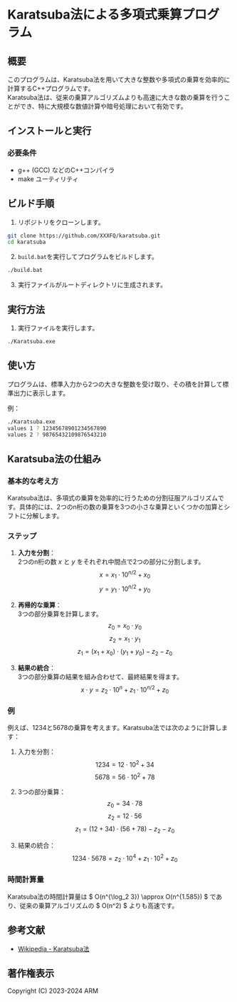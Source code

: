 # Karatsuba法による多項式乗算プログラム

## 概要

このプログラムは、Karatsuba法を用いて大きな整数や多項式の乗算を効率的に計算するC++プログラムです。  
Karatsuba法は、従来の乗算アルゴリズムよりも高速に大きな数の乗算を行うことができ、特に大規模な数値計算や暗号処理において有効です。

## インストールと実行
### 必要条件

* g++ (GCC) などのC++コンパイラ
* make ユーティリティ

## ビルド手順

1. リポジトリをクローンします。
```sh
git clone https://github.com/XXXFQ/karatsuba.git
cd karatsuba
```

2. `build.bat`を実行してプログラムをビルドします。
```sh
./build.bat
```

3. 実行ファイルがルートディレクトリに生成されます。

## 実行方法

1. 実行ファイルを実行します。
```sh
./Karatsuba.exe
```

## 使い方
プログラムは、標準入力から2つの大きな整数を受け取り、その積を計算して標準出力に表示します。

例：
```sh
./Karatsuba.exe
values 1 ? 12345678901234567890
values 2 ? 98765432109876543210
```

## Karatsuba法の仕組み

### 基本的な考え方

Karatsuba法は、多項式の乗算を効率的に行うための分割征服アルゴリズムです。具体的には、2つのn桁の数の乗算を3つの小さな乗算といくつかの加算とシフトに分解します。

### ステップ

1. **入力を分割**：     
   2つのn桁の数 $x$ と $y$ をそれぞれ中間点で2つの部分に分割します。    
   $$ x = x_1 \cdot 10^{n/2} + x_0 $$
   $$ y = y_1 \cdot 10^{n/2} + y_0 $$

2. **再帰的な乗算**：   
   3つの部分乗算を計算します。  
   $$ z_0 = x_0 \cdot y_0 $$
   $$ z_2 = x_1 \cdot y_1 $$
   $$ z_1 = (x_1 + x_0) \cdot (y_1 + y_0) - z_2 - z_0 $$

3. **結果の統合**：  
   3つの部分乗算の結果を組み合わせて、最終結果を得ます。
   $$ x \cdot y = z_2 \cdot 10^n + z_1 \cdot 10^{n/2} + z_0 $$

### 例

例えば、1234と5678の乗算を考えます。Karatsuba法では次のように計算します：

1. 入力を分割：   
   $$ 1234 = 12 \cdot 10^2 + 34 $$
   $$ 5678 = 56 \cdot 10^2 + 78 $$

2. 3つの部分乗算：   
   $$ z_0 = 34 \cdot 78 $$
   $$ z_2 = 12 \cdot 56 $$
   $$ z_1 = (12 + 34) \cdot (56 + 78) - z_2 - z_0 $$

3. 結果の統合：   
   $$ 1234 \cdot 5678 = z_2 \cdot 10^4 + z_1 \cdot 10^2 + z_0 $$

### 時間計算量

Karatsuba法の時間計算量は $ O(n^{\log_2 3}) \approx O(n^{1.585}) $ であり、従来の乗算アルゴリズムの $ O(n^2) $ よりも高速です。

## 参考文献
- [Wikipedia - Karatsuba法](https://ja.wikipedia.org/wiki/%E3%82%AB%E3%83%A9%E3%83%84%E3%83%90%E6%B3%95)


## 著作権表示

Copyright (C) 2023-2024 ARM